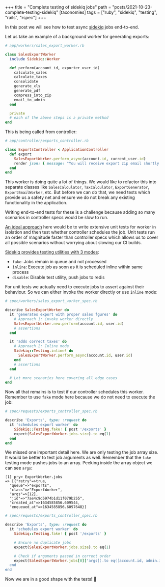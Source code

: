 +++
title = "Complete testing of sidekiq jobs"
path = "posts/2021-10-23-complete-testing-sidekiq"
[taxonomies]
tags = ["ruby", "sidekiq", "testing", "rails", "rspec"]
+++

In this post we will see how to test async [sidekiq][1] jobs end-to-end.

<!-- more -->

Let us take an example of a background worker for generating exports:

```ruby
# app/workers/sales_export_worker.rb

class SalesExportWorker
  include Sidekiq::Worker

  def perform(account_id, exporter_user_id)
    calculate_sales
    calculate_taxes
    consolidate
    generate_xls
    generate_pdf
    compress_into_zip
    email_to_admin
  end

  private
  # each of the above steps is a private method
end
```

This is being called from controller:

```ruby
# app/controller/exports_controller.rb

class ExportsController < ApplicationController
  def export
    SalesExportWorker.perform_async(account.id, current_user.id)
    render json: { message: "You will receive export zip email shortly." }
  end
end
```
This worker is doing quite a lot of things. We would like to refactor this into separate classes like `SalesCalculator`,
`TaxCalculator`, `ExportGenerator`, `ExportEmailWorker`, etc. But before we can do that, we need tests which provide us a safety net
and ensure we do not break any existing functionality in the application.

Writing end-to-end tests for these is a challenge because adding so many scenarios in controller specs would be slow to run.

[An ideal approach][3] here would be to write extensive unit tests for worker in isolation and then test whether controller
schedules the job. Unit tests run an order of magnitude faster than controller specs which allows us to cover all possible
scenarios without worrying about slowing our CI builds.

[Sidekiq provides testing utilities with 3 modes][2]:
* `fake`: Jobs remain in queue and not processed
* `inline`: Execute job as soon as it is scheduled inline within same process
* `disable`: Disable test utility, push jobs to redis

For unit tests we actually need to execute jobs to assert against their behaviour.
So we can either invoke the worker directly or use `inline` mode:

```ruby
# spec/workers/sales_export_worker_spec.rb

describe SalesExportWorker do
  it 'generates export with proper sales fgures' do
    # Approach 1: invoke worker directly
    SalesExportWorker.new.perform(account.id, user.id)
    # assertions
  end

  it 'adds correct taxes' do
    # Approach 2: Inline mode
    Sidekiq::Testing.inline! do
      SalesExportWorker.perform_async(account.id, user.id)
    end
    # assertions
  end

  # Lot more scenarios here covering all edge cases
end
```

Now all that remains is to test if our controller schedules this worker. Remember to use `fake` mode here
because we do not need to execute the job:

```ruby
# spec/requests/exports_controller_spec.rb

describe 'Exports', type: :request do
  it 'schedules export worker' do
    Sidekiq::Testing.fake! { post '/exports' }
    expect(SalesExportWorker.jobs.size).to eq(1)
  end
end
```

We missed one important detail here. We are only testing the job array size. It would be better to test job arguments as well.
Remember that the `fake` testing mode pushes jobs to an array. Peeking inside the array object we can see `args`:

```
[1] pry> ExportWorker.jobs
=> [{"retry"=>true,
  "queue"=>"exports",
  "class"=>"ExportWorker",
  "args"=>[12],
  "jid"=>"7ae4c9d5974b1d11f079b255",
  "created_at"=>1634585856.609544,
  "enqueued_at"=>1634585856.6097648}]
```

```ruby
# spec/requests/exports_controller_spec.rb

describe 'Exports', type: :request do
  it 'schedules export worker' do
    Sidekiq::Testing.fake! { post '/exports' }

    # Ensure no duplicate jobs
    expect(SalesExportWorker.jobs.size).to eq(1)

    # Check if arguments passed in correct order
    expect(SalesExportWorker.jobs[0]['args]).to eq([account.id, admin.id])
  end
end
```

Now we are in a good shape with the tests! :tada:

[1]: https://sidekiq.org
[2]: https://github.com/mperham/sidekiq/wiki/Testing
[3]: https://martinfowler.com/bliki/TestPyramid.html
